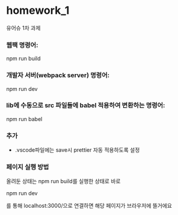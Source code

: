 # homework_1

유어슈 1차 과제

### 웹팩 명령어:

npm run build

### 개발자 서버(webpack server) 명령어:

npm run dev

### lib에 수동으로 src 파일들에 babel 적용하여 변환하는 명령어:

npm run babel

### 추가

- .vscode파일에는 save시 prettier 자동 적용하도록 설정

### 페이지 실행 방법

올려둔 상태는 npm run build를 실행한 상태로 바로

npm run dev

를 통해 localhost:3000/으로 연결하면 해당 페이지가 브라우저에 뜰거에요
